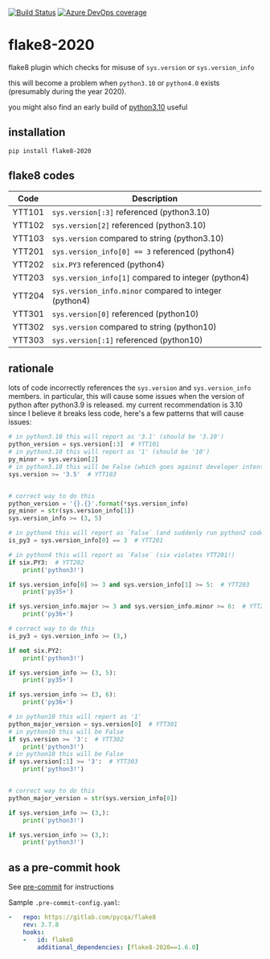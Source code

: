 [![Build Status](https://dev.azure.com/asottile/asottile/_apis/build/status/asottile.flake8-2020?branchName=master)](https://dev.azure.com/asottile/asottile/_build/latest?definitionId=27&branchName=master)
[![Azure DevOps coverage](https://img.shields.io/azure-devops/coverage/asottile/asottile/27/master.svg)](https://dev.azure.com/asottile/asottile/_build/latest?definitionId=27&branchName=master)

flake8-2020
===========

flake8 plugin which checks for misuse of `sys.version` or `sys.version_info`

this will become a problem when `python3.10` or `python4.0` exists (presumably
during the year 2020).

you might also find an early build of [python3.10] useful

[python3.10]: https://github.com/asottile/python3.10

## installation

`pip install flake8-2020`

## flake8 codes

| Code   | Description                                            |
|--------|--------------------------------------------------------|
| YTT101 | `sys.version[:3]` referenced (python3.10)              |
| YTT102 | `sys.version[2]` referenced (python3.10)               |
| YTT103 | `sys.version` compared to string (python3.10)          |
| YTT201 | `sys.version_info[0] == 3` referenced (python4)        |
| YTT202 | `six.PY3` referenced (python4)                         |
| YTT203 | `sys.version_info[1]` compared to integer (python4)    |
| YTT204 | `sys.version_info.minor` compared to integer (python4) |
| YTT301 | `sys.version[0]` referenced (python10)                 |
| YTT302 | `sys.version` compared to string (python10)            |
| YTT303 | `sys.version[:1]` referenced (python10)                |

## rationale

lots of code incorrectly references the `sys.version` and `sys.version_info`
members.  in particular, this will cause some issues when the version of python
after python3.9 is released.  my current recommendation is 3.10 since I believe
it breaks less code, here's a few patterns that will cause issues:

```python
# in python3.10 this will report as '3.1' (should be '3.10')
python_version = sys.version[:3]  # YTT101
# in python3.10 this will report as '1' (should be '10')
py_minor = sys.version[2]
# in python3.10 this will be False (which goes against developer intention)
sys.version >= '3.5'  # YTT103


# correct way to do this
python_version = '{}.{}'.format(*sys.version_info)
py_minor = str(sys.version_info[1])
sys.version_info >= (3, 5)
```

```python
# in python4 this will report as `False` (and suddenly run python2 code!)
is_py3 = sys.version_info[0] == 3  # YTT201

# in python4 this will report as `False` (six violates YTT201!)
if six.PY3:  # YTT202
    print('python3!')

if sys.version_info[0] >= 3 and sys.version_info[1] >= 5:  # YTT203
    print('py35+')

if sys.version_info.major >= 3 and sys.version_info.minor >= 6:  # YTT204
    print('py36+')

# correct way to do this
is_py3 = sys.version_info >= (3,)

if not six.PY2:
    print('python3!')

if sys.version_info >= (3, 5):
    print('py35+')

if sys.version_info >= (3, 6):
    print('py36+')
```

```python
# in python10 this will report as '1'
python_major_version = sys.version[0]  # YTT301
# in python10 this will be False
if sys.version >= '3':  # YTT302
    print('python3!')
# in python10 this will be False
if sys.version[:1] >= '3':  # YTT303
    print('python3!')


# correct way to do this
python_major_version = str(sys.version_info[0])

if sys.version_info >= (3,):
    print('python3!')

if sys.version_info >= (3,):
    print('python3!')
```

## as a pre-commit hook

See [pre-commit](https://github.com/pre-commit/pre-commit) for instructions

Sample `.pre-commit-config.yaml`:

```yaml
-   repo: https://gitlab.com/pycqa/flake8
    rev: 3.7.8
    hooks:
    -   id: flake8
        additional_dependencies: [flake8-2020==1.6.0]
```
